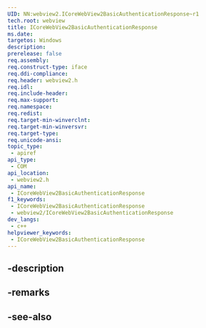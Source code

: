 ```yaml
---
UID: NN:webview2.ICoreWebView2BasicAuthenticationResponse~r1
tech.root: webview
title: ICoreWebView2BasicAuthenticationResponse
ms.date: 
targetos: Windows
description: 
prerelease: false
req.assembly: 
req.construct-type: iface
req.ddi-compliance: 
req.header: webview2.h
req.idl: 
req.include-header: 
req.max-support: 
req.namespace: 
req.redist: 
req.target-min-winverclnt: 
req.target-min-winversvr: 
req.target-type: 
req.unicode-ansi: 
topic_type:
 - apiref
api_type:
 - COM
api_location:
 - webview2.h
api_name:
 - ICoreWebView2BasicAuthenticationResponse
f1_keywords:
 - ICoreWebView2BasicAuthenticationResponse
 - webview2/ICoreWebView2BasicAuthenticationResponse
dev_langs:
 - c++
helpviewer_keywords:
 - ICoreWebView2BasicAuthenticationResponse
---
```


## -description

## -remarks

## -see-also

